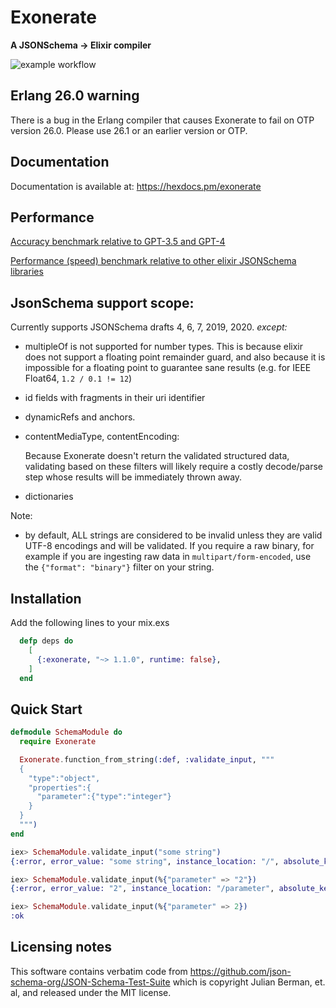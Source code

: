 # Exonerate

**A JSONSchema -> Elixir compiler**

![example workflow](https://github.com/E-xyza/exonerate/actions/workflows/elixir.yml/badge.svg)

## Erlang 26.0 warning

There is a bug in the Erlang compiler that causes Exonerate to fail on OTP version 26.0.  Please use
26.1 or an earlier version or OTP.

## Documentation

Documentation is available at: https://hexdocs.pm/exonerate

## Performance

[Accuracy benchmark relative to GPT-3.5 and GPT-4](bench/reports/gpt-bench.md)

[Performance (speed) benchmark relative to other elixir JSONSchema libraries](bench/reports/lib-bench.md)

## JsonSchema support scope:

Currently supports JSONSchema drafts 4, 6, 7, 2019, 2020.  *except:*

- multipleOf is not supported for number types.  This is because
  elixir does not support a floating point remainder guard, and also
  because it is impossible for a floating point to guarantee sane results
  (e.g. for IEEE Float64, `1.2 / 0.1 != 12`)
- id fields with fragments in their uri identifier
- dynamicRefs and anchors.
- contentMediaType, contentEncoding:

  Because Exonerate doesn't return the validated structured data, validating based
  on these filters will likely require a costly decode/parse step whose results will
  be immediately thrown away.

- dictionaries

Note:

- by default, ALL strings are considered to be invalid unless they are valid
  UTF-8 encodings and will be validated.  If you require a raw binary, for example
  if you are ingesting raw data in `multipart/form-encoded`, use the
  `{"format": "binary"}` filter on your string.

## Installation

Add the following lines to your mix.exs

```elixir
  defp deps do
    [
      {:exonerate, "~> 1.1.0", runtime: false},
    ]
  end
```

## Quick Start

```elixir
defmodule SchemaModule do
  require Exonerate

  Exonerate.function_from_string(:def, :validate_input, """
  {
    "type":"object",
    "properties":{
      "parameter":{"type":"integer"}
    }
  }
  """)
end
```

```elixir
iex> SchemaModule.validate_input("some string")
{:error, error_value: "some string", instance_location: "/", absolute_keyword_location: "#/type"}

iex> SchemaModule.validate_input(%{"parameter" => "2"})
{:error, error_value: "2", instance_location: "/parameter", absolute_keyword_location: "#/properties/parameter/type"}

iex> SchemaModule.validate_input(%{"parameter" => 2})
:ok
```

## Licensing notes

This software contains verbatim code from https://github.com/json-schema-org/JSON-Schema-Test-Suite
which is copyright Julian Berman, et. al, and released under the MIT license.
